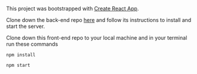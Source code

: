 This project was bootstrapped with [Create React App](https://github.com/facebook/create-react-app).

Clone down the back-end repo [here](https://github.com/JesseMcBrennan/star-finder) and follow its instructions to install and start the server.

Clone down this front-end repo to your local machine and in your terminal run these commands

`npm install`

```npm start```

